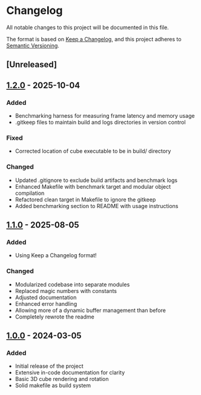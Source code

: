 # Changelog
<!-- Order of Entries: Added -> Fixed -> Changed -> Removed -->
All notable changes to this project will be documented in this file.

The format is based on [Keep a Changelog](https://keepachangelog.com/en/1.1.0/),
and this project adheres to [Semantic Versioning](https://semver.org/spec/v2.0.0.html).

## [Unreleased]

## [1.2.0] - 2025-10-04

### Added

- Benchmarking harness for measuring frame latency and memory usage
- .gitkeep files to maintain build and logs directories in version control

### Fixed

- Corrected location of cube executable to be in build/ directory

### Changed

- Updated .gitignore to exclude build artifacts and benchmark logs
- Enhanced Makefile with benchmark target and modular object compilation
- Refactored clean target in Makefile to ignore the gitkeep
- Added benchmarking section to README with usage instructions

## [1.1.0] - 2025-08-05

### Added

- Using Keep a Changelog format!

### Changed

- Modularized codebase into separate modules
- Replaced magic numbers with constants
- Adjusted documentation
- Enhanced error handling
- Allowing more of a dynamic buffer management than before
- Completely rewrote the readme

## [1.0.0] - 2024-03-05

### Added

- Initial release of the project
- Extensive in-code documentation for clarity
- Basic 3D cube rendering and rotation
- Solid makefile as build system

[1.2.0]: https://github.com/D-Heger/cube/compare/v1.1.0...v1.2.0
[1.1.0]: https://github.com/D-Heger/cube/compare/v1.0.0...v1.1.0
[1.0.0]: https://github.com/D-Heger/cube/releases/tag/v1.0.0
